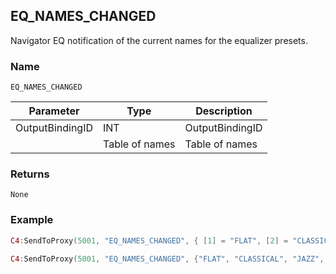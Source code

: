## EQ\_NAMES\_CHANGED

Navigator EQ notification of the current names for the equalizer presets.


### Name

`EQ_NAMES_CHANGED`


| Parameter       | Type           | Description     |
| --------------- | -------------- | --------------- |
| OutputBindingID | INT            | OutputBindingID |
|                 | Table of names | Table of names  |


### Returns

`None`


### Example


```lua
C4:SendToProxy(5001, "EQ_NAMES_CHANGED", { [1] = "FLAT", [2] = "CLASSICAL", [3] = "JAZZ", [4] = "POP",   [5] = "ROCK", OUTPUT = "4002" }, "NOTIFY")

C4:SendToProxy(5001, "EQ_NAMES_CHANGED", {"FLAT", "CLASSICAL", "JAZZ", "POP", "ROCK", OUTPUT = 4002}, "NOTIFY")
```
